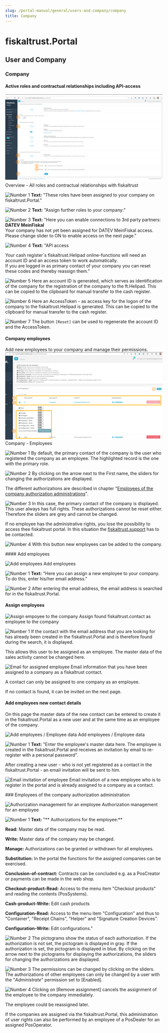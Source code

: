 ```yaml
---
slug: /portal-manual/general/users-and-company/company
title: Company
---
```


# fiskaltrust.Portal
## User and Company
### Company

#### Active roles and contractual relationships including API-access

![Active roles and API-access](images/AccountProfile/overview-active-roles-third-parties.png)
Overview - All roles and contractual relationships with fiskaltrust

![Number 1](../images/Numbers/1.png) **Text:** "These roles have been assigned to your company on fiskaltrust.Portal."

![Number 2](../images/Numbers/2.png) **Text:** "Assign further roles to your company:"

![Number 3](../images/Numbers/3.png) **Text:** "Here you can enable connections to 3rd party partners:<br />
**DATEV MeinFiskal**<br />
Your company has not yet been assigned for DATEV MeinFiskal access.  Please change slider to ON to enable access on the next page."

![Number 4](../images/Numbers/4.png) **Text:** "API access

Your cash register`s fiskaltrust.Helipad online-functions will need an account ID and an access token to work automatically.<br />
If you are logged in as primary contact of your company you can reset these codes and thereby reassign them."

![Number 5](../images/Numbers/5.png) Here an account ID is generated, which serves as identification of the company for the registration of the company to the ft.Helipad. This can be copied to the clipboard for manual transfer to the cash register.

![Number 6](../images/Numbers/6.png) Here an AccessToken - as access key for the logon of the company to the fiskaltrust.Helipad is generated. This can be copied to the clipboard for manual transfer to the cash register.

![Number 7](../images/Numbers/7.png) The button `[Reset]` can be used to regenerate the account ID and the AccessToken.

#### Company employees

Add new employees to your company and manage their permissions.
![Company- Employees](images/AccountProfile/Employee-with-primary.png)
Company - Employees

![Number 1](../images/Numbers/1.png) By default, the primary contact of the company is the user who registered the company as an employee. The highlighted record is the one with the primary role.

![Number 2](../images/Numbers/2.png) By clicking on the arrow next to the First name, the sliders for changing the authorizations are displayed.

The different authorizations are described in chapter "[Employees of the company authorization administrations](#Employees-of-the-company-authorization-administration)".

![Number 3](../images/Numbers/3.png) In this case, the primary contact of the company is displayed. This user always has full rights. These authorizations cannot be reset either. Therefore the sliders are grey and cannot be changed.

If no employee has the administrative rights, you lose the possibility to access thee fiskaltrust portal. In this situation the [fiskaltrust.support](mailto:support@fiskaltrust.de) has to be contacted.

![Number 4](../images/Numbers/4.png) With this button new employees can be added to the company.

####<a name="add-employees"></a> Add employees

![Add employees](images/AccountProfile/AddEmployee.png)
Add employees

![Number 1](../images/Numbers/1.png) **Text:** "Here you can assign a new employee to your company. To do this, enter his/her email address."

![Number 2](../images/Numbers/2.png) After entering the email address, the email address is searched for in the fiskaltrust.Portal.

#### Assign employees

![Assign empoyee to the company](images/AccountProfile/AssociateEmployeeToCompany.png)
Assign found fiskaltrust.contact as employee to the company

![Number 1](../images/Numbers/1.png) If the contact with the email address that you are looking for has already been created in the fiskaltrust.Portal and is therefore found during the search, it is displayed.

This allows this user to be assigned as an employee. The master data of the sales activity cannot be changed here.

![Email for assigned employee](images/AccountProfile/AssociateEmployeeToCompany-Email.png)
Email information that you have been assigned to a company as a fiskaltrust contact.

A contact can only be assigned to one company as an employee.

If no contact is found, it can be invited on the next page.

#### Add employees new contact details

On this page the master data of the new contact can be entered to create it in the fiskaltrust.Portal as a new user and at the same time as an employee of the company.

![Add employees / Employee data](images/AccountProfile/AddNewEmployee.png)
Add employees / Employee data

![Number 1](../images/Numbers/1.png) **Text:** "Enter the employee's master data here. The employee is created in the fiskaltrust.Portal and receives an invitation by email to re-register with a personal password".

After creating a new user - who is not yet registered as a contact in the fiskaltrust.Portal - an email invitation will be sent to him.

![Email invitation of employee](images/AccountProfile/AddNewEmployee-Email.png)
Email invitation of a new employee who is to register in the portal and is already assigned to a company as a contact.

###<a name="Employees-of-the-company-authorization-administration"></a> Employees of the company authorization administration

![Authorization management for an employee](images/AccountProfile/Employee-Rights.png)
Authorization management for an employee

![Number 1](../images/Numbers/1.png) **Text:** "** Authorizations for the employee:**

**Read:** Master data of the company may be read.

**Write:** Master data of the company may be changed.

**Manage:** Authorizations can be granted or withdrawn for all employees.

**Substitution:** In the portal the functions for the assigned companies can be exercised.

**Conclusion-of-contract:** Contracts can be concluded e.g. as a PosCreator or payments can be made in the web shop.

**Checkout-product-Read:** Access to the menu item "Checkout products" and reading the contents (PosSystems).

**Cash-product-Write:** Edit cash products

**Configuration-Read:** Access to the menu item "Configuration" and thus to "Container", "Receipt Chains", "Helper" and "Signature Creation Devices".

**Configuration-Write:** Edit configurations."

![Number 2](../images/Numbers/2.png) The pictograms show the status of each authorization. If the authorization is not set, the pictogram is displayed in gray. If the authorization is set, the pictogram is displayed in blue. By clicking on the arrow next to the pictograms for displaying the authorizations, the sliders for changing the authorizations are displayed.

![Number 3](../images/Numbers/3.png) The permissions can be changed by clicking on the sliders. The authorizations of other employees can only be changed by a user with the "*Administrate*" permission set to \[Enabled\].

![Number 4](../images/Numbers/4.png) Clicking on \[Remove assignment\] cancels the assignment of the employee to the company immediately.

The employee could be reassigned later.

If the companies are assigned via the fiskaltrust.Portal, this administration of user rights can also be performed by an employee of a PosDealer for an assigned PosOperator.